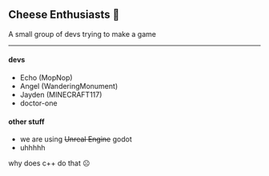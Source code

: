 ## Cheese Enthusiasts 🧀

A small group of devs trying to make a game

---

#### devs
- Echo (MopNop)
- Angel (WanderingMonument)
- Jayden (MINECRAFT117)
- doctor-one

#### other stuff
- we are using ~~Unreal Engine~~ godot
- uhhhhh



why does c++ do that ☹️
